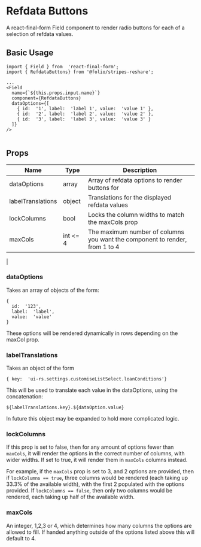 # Refdata Buttons

A react-final-form Field component to render radio buttons for each of a selection of refdata values.

## Basic Usage

```
import { Field } from  'react-final-form';
import { RefdataButtons} from '@folio/stripes-reshare';

...
<Field
  name={`${this.props.input.name}`}
  component={RefdataButtons}
  dataOptions={[
    { id:  '1', label:  'label 1', value:  'value 1' },
    { id:  '2', label:  'label 2', value:  'value 2' },
    { id:  '3', label:  'label 3', value:  'value 3' }
  ]}
/>
   
```

## Props
Name | Type | Description
--- | --- | ---
dataOptions| array| Array of refdata options to render buttons for|
labelTranslations| object| Translations for the displayed refdata values|
lockColumns| bool| Locks the column widths to match the maxCols prop|
maxCols| int <= 4| The maximum number of columns you want the component to render, from 1 to 4|
|
### dataOptions
Takes an array of objects of the form:
```
{
  id:  '123',
  label:  'label',
  value:  'value'
}
```
These options will be rendered dynamically in rows depending on the maxCol prop.

### labelTranslations
Takes an object of the form 
```
{ key:  'ui-rs.settings.customiseListSelect.loanConditions'}
```
This will be used to translate each value in the dataOptions, using the concatenation:
```
${labelTranslations.key}.${dataOption.value}
```
In future this object may be expanded to hold more complicated logic.

### lockColumns
If this prop is set to false, then for any amount of options fewer than `maxCols`, it will render the options in the correct number of columns, with wider widths. If set to true, it will render them in `maxCols` columns instead.

For example, if the `maxCols` prop is set to 3, and 2 options are provided, then if `lockColumns == true`, three columns would be rendered (each taking up 33.3% of the available width), with the first 2 populated with the options provided.
If `lockColumns == false`, then only two columns would be rendered, each taking up half of the available width.

### maxCols
An integer, 1,2,3 or 4, which determines how many columns the options are allowed to fill.
If handed anything outside of the options listed above this will default to 4.
